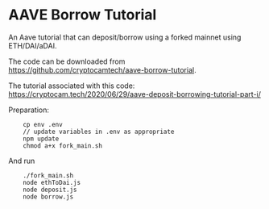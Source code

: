 # AAVE Borrow Tutorial

An Aave tutorial that can deposit/borrow using a forked mainnet using ETH/DAI/aDAI.

The code can be downloaded from https://github.com/cryptocamtech/aave-borrow-tutorial.

The tutorial associated with this code: https://cryptocam.tech/2020/06/29/aave-deposit-borrowing-tutorial-part-i/

Preparation:
```
    cp env .env  
    // update variables in .env as appropriate  
    npm update
    chmod a+x fork_main.sh
```

And run
```
    ./fork_main.sh 
    node ethToDai.js
    node deposit.js
    node borrow.js
```
